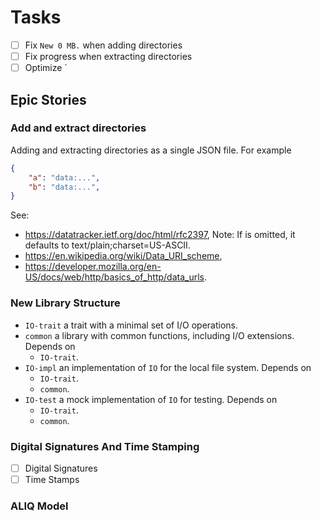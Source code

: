 # Tasks

- [ ] Fix `New 0 MB.` when adding directories
- [ ] Fix progress when extracting directories
- [ ] Optimize `

## Epic Stories

### Add and extract directories

Adding and extracting directories as a single JSON file. For example

```json
{
    "a": "data:...",
    "b": "data:...",
}
```

See:
- https://datatracker.ietf.org/doc/html/rfc2397,
  Note: If <mediatype> is omitted, it defaults to text/plain;charset=US-ASCII.
- https://en.wikipedia.org/wiki/Data_URI_scheme,
- https://developer.mozilla.org/en-US/docs/web/http/basics_of_http/data_urls.

### New Library Structure

- `IO-trait` a trait with a minimal set of I/O operations.
- `common` a library with common functions, including I/O extensions. Depends on
  - `IO-trait`.
- `IO-impl` an implementation of `IO` for the local file system. Depends on
  - `IO-trait`.
  - `common`.
- `IO-test` a mock implementation of `IO` for testing. Depends on
  - `IO-trait`.
  - `common`.

### Digital Signatures And Time Stamping

- [ ] Digital Signatures
- [ ] Time Stamps

### ALIQ Model